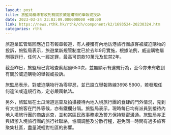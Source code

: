 ```yaml
---
layout: post
title: 旅監局稱未有收到有關於威迫購物的舉報或投訴
date: 2023-03-24 23:03:09.000000000 +08:00
link: https://news.rthk.hk/rthk/ch/component/k2/1693524-20230324.htm
categories: rthk
---
```


旅遊業監管局回應近日有報章報道，有人接獲有內地訪港旅行團旅客被威迫購物的投訴，旅監局表示，旅遊業新規管制度已於去年9月實施，根據法例，威迫購物屬刑事罪行，任何人一經定罪，最高可罰款10萬元及監禁2年。

截至昨日，旅監局已實地查察超過650次，並無顯示有違規行為，至今亦未有收到有關於威迫購物的舉報或投訴。

旅監局表示，對威迫購物行為零容忍，並已設立舉報熱線3698 5900，若發現任何違法或違規行為，定必嚴厲執法。

另外，旅監局在土瓜灣道巡查及拍攝接待內地入境旅行團的食肆的門外情況，見到有大批旅客在門外等候，亦有鐵欄分隔。旅監局表示，現時每日均有派員到接待內地入境旅行團的商店巡查，並和當區民政事務處及警方保持緊密溝通。旅監局亦正與組辦入境旅行團的旅行社聯絡，協調調整及分散行程，避免同一時間有過多旅客聚集社區，盡量減輕對社區的影響。
